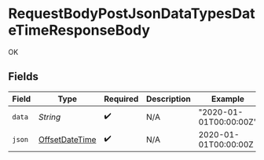 # RequestBodyPostJsonDataTypesDateTimeResponseBody

OK


## Fields

| Field                                                                                     | Type                                                                                      | Required                                                                                  | Description                                                                               | Example                                                                                   |
| ----------------------------------------------------------------------------------------- | ----------------------------------------------------------------------------------------- | ----------------------------------------------------------------------------------------- | ----------------------------------------------------------------------------------------- | ----------------------------------------------------------------------------------------- |
| `data`                                                                                    | *String*                                                                                  | :heavy_check_mark:                                                                        | N/A                                                                                       | "2020-01-01T00:00:00Z"                                                                    |
| `json`                                                                                    | [OffsetDateTime](https://docs.oracle.com/javase/8/docs/api/java/time/OffsetDateTime.html) | :heavy_check_mark:                                                                        | N/A                                                                                       | 2020-01-01T00:00:00Z                                                                      |